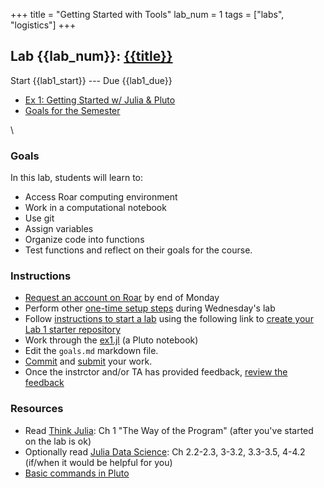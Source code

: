 +++
title = "Getting Started with Tools"
lab_num = 1
tags = ["labs", "logistics"]
+++

## Lab {{lab_num}}: [{{title}}](https://github.com/PsuAstro497/lab1-start)

Start {{lab1_start}} ---
Due {{lab1_due}}
- [Ex 1: Getting Started w/ Julia & Pluto](https://psuastro497.github.io/lab1-start/goals.html)
- [Goals for the Semester](https://psuastro497.github.io/lab1-start/goals.html)

\\ 

### Goals
In this lab, students will learn to:
- Access Roar computing environment 
- Work in a computational notebook
- Use git
- Assign variables
- Organize code into functions
- Test functions
and reflect on their goals for the course.


### Instructions
- [Request an account on Roar](/tips/roar/create_account/) by end of Monday
- Perform other [one-time setup steps](/tips/roar/) during Wednesday's lab
- Follow [instructions to start a lab](/tips/labs/starting/) using the following link to [create your Lab 1 starter repository](https://classroom.github.com/a/eQOqR_8d)
- Work through the [ex1.jl](https://psuastro497.github.io/lab1-start/ex1.html) (a Pluto notebook)
- Edit the `goals.md` markdown file.
- [Commit](/tips/labs/commit) and [submit](/tips/labs/submitting/) your work.
- Once the instrctor and/or TA has provided feedback, [review the feedback](/tips/labs/feedback/)

### Resources 
- Read [Think Julia](https://benlauwens.github.io/ThinkJulia.jl/latest/book.html#chap01): Ch 1 "The Way of the Program" (after you've started on the lab is ok)
- Optionally read [Julia Data Science](https://juliadatascience.io/): Ch 2.2-2.3, 3-3.2, 3.3-3.5, 4-4.2 (if/when it would be helpful for you)
- [Basic commands in Pluto](https://github.com/fonsp/Pluto.jl/wiki/%F0%9F%94%8E-Basic-Commands-in-Pluto)

